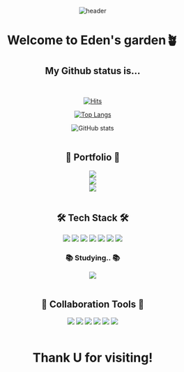 <div align=center>

![header](https://capsule-render.vercel.app/api?type=waving&color=gradient&height=200&section=header&text=Hello!%20I'm%20eden&fontSize=100)

<h1>Welcome to Eden's garden🪴</h1>
<h2>My Github status is...</h2>
<br>

[![Hits](https://hits.seeyoufarm.com/api/count/incr/badge.svg?url=https%3A%2F%2Fgithub.com%2Fagnesofdeo&count_bg=%23C9A8FF&title_bg=%23555555&icon=github.svg&icon_color=%23E7E7E7&title=hits&edge_flat=false)](https://hits.seeyoufarm.com)
<br>

[![Top Langs](https://github-readme-stats.vercel.app/api/top-langs/?username=agnesofdeo&layout=compact)](https://github.com/agnesofdeo/github-readme-stats)
<br>

![GitHub stats](https://github-readme-stats.vercel.app/api?username=agnesofdeo&show_icons=true&theme=dracula)
<br>
<br>

<h2>🔗 Portfolio 🔗</h2>
<a href="https://agnesofdeo.notion.site/FE-DEVELOPER-MOYUJIN-aaf79666321e4260a23043d2550e7494" target="_blank"><img src="https://img.shields.io/badge/Notion🔗-ffffff?style=flat&logo=Notion&logoColor=black"/></a>
<br>
<a href="https://velog.io/@agnesofdeo" target="_blank"><img src="https://img.shields.io/badge/Velog🔗-20c997?style=flat&logo=Velog&logoColor=white"/></a>
<br>
<a href="https://twitter.com/shine_moscat" target="_blank"><img src="https://img.shields.io/badge/Twitter🔗-1DA1F2?style=flat&logo=Twitter&logoColor=white"/></a>
<br>
<br>
<h2>🛠 Tech Stack 🛠</h2>

<img src="https://img.shields.io/badge/HTML-E34F26?style=flat&logo=HTML5&logoColor=white"/>
<img src="https://img.shields.io/badge/CSS-1572B6?style=flat&logo=CSS3&logoColor=white"/>
<img src="https://img.shields.io/badge/Sass-CC6699?style=flat&logo=Sass&logoColor=white"/>
<img src="https://img.shields.io/badge/JavaScript-F7DF1E?style=flat&logo=JavaScript&logoColor=white"/>
<img src="https://img.shields.io/badge/React-61DAFB?style=flat&logo=React&logoColor=white"/>
<img src="https://img.shields.io/badge/Vue.js-4FC08D?style=flat&logo=Vue.js&logoColor=white"/>
<img src="https://img.shields.io/badge/GraphQL-E10098?style=flat&logo=GraphQL&logoColor=white"/>
<br>  
  <h3>📚 Studying.. 📚</h3>
  <img src="https://img.shields.io/badge/TypeScript-3178C6?style=flat&logo=TypeScript&logoColor=white"/>
  
  
<br>
<br>
<h2>🤝 Collaboration Tools 🤝</h2>
<img src="https://img.shields.io/badge/Storybook-FF4785?style=flat&logo=Storybook&logoColor=white"/>
<img src="https://img.shields.io/badge/⑂Fork-0092CF?style=flat&logo=logoColor=white"/>
<img src="https://img.shields.io/badge/Git-F05032?style=flat&logo=Git&logoColor=white"/>
<img src="https://img.shields.io/badge/Github-181717?style=flat&logo=Github&logoColor=white"/>
<img src="https://img.shields.io/badge/Slack-4A154B?style=flat&logo=Slack&logoColor=white"/>
<img src="https://img.shields.io/badge/Trello-0052CC?style=flat&logo=Trello&logoColor=white"/>
<br>
<br>

<h1>Thank U for visiting!</h1>

</div>
